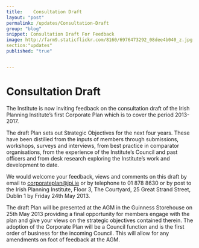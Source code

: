 ```yaml
---
title:    Consultation Draft
layout: "post"
permalink: /updates/Consultation-Draft
group: "blog"
snippet: Consultation Draft For Feedback
image: http://farm9.staticflickr.com/8160/6976473292_08dee4b040_z.jpg
section:"updates"
published: "true"


---
```


# Consultation Draft 

The Institute is now inviting feedback on the consultation draft of the Irish Planning Institute’s first Corporate Plan which is to cover the period 2013-2017. 
 
The draft Plan sets out Strategic Objectives for the next four years. These have been distilled from the inputs of members through submissions, workshops, surveys and interviews, from best practice in comparator organisations, from the experience of the Institute’s Council and past officers and from desk research exploring the Institute’s work and development to date.

We would welcome your feedback, views and comments on this draft by email to corporateplan@ipi.ie or by telephone to 01 878 8630 or by post to the Irish Planning Institute, Floor 3, The Courtyard, 25 Great Strand Street, Dublin 1 by Friday 24th May 2013.
 
The draft Plan will be presented at the AGM in the Guinness Storehouse on  25th May 2013 providing a final opportunity for members engage with the plan and give your views on the strategic objectives contained therein. The adoption of the Corporate Plan will be a Council function and is the first order of business for the incoming Council. This will allow for any amendments on foot of feedback at the AGM.